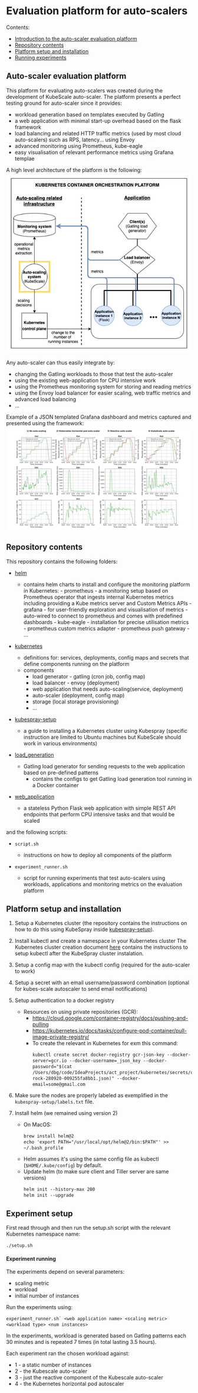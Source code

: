 Evaluation platform for auto-scalers
=====================

Contents:
- [Introduction to the auto-scaler evaluation platform](#high-level)
- [Repository contents](#contents)
- [Platform setup and installation](#setup)
- [Running experiments](#exp-setup)

Auto-scaler evaluation platform <a name="high-level"></a>
------------------

This platform for evaluating auto-scalers was created during the development of KubeScale auto-scaler.
The platform presents a perfect testing ground for auto-scaler since it provides:
- workload generation based on templates executed by Gatling
- a web application with minimal start-up overhead based on the flask framework  
- load balancing and related HTTP traffic metrics (used by most cloud auto-scalers) such as RPS, latency... using Envoy
- advanced monitoring using Prometheus, kube-eagle
- easy visualisation of relevant performance metrics using Grafana templae


A high level architecture of the platform is the following:
![High level architecture](img/Architecture-High-level.png)


Any auto-scaler can thus easily integrate by:
- changing the Gatling workloads to those that test the auto-scaler
- using the existing web-application for CPU intensive work
- using the Prometheus monitoring system for storing and reading metrics 
- using the Envoy load balancer for easier scaling, web traffic metrics and advanced load balancing
- ...

Example of a JSON templated Grafana dashboard and metrics captured and presented using the framework: 
![GRafna](img/Example-Grafana-Dashboard.jpg)

Repository contents <a name="contents"></a>
------------------

This repository contains the following folders:
- [helm](helm)
  - contains helm charts to install and configure the monitoring platform in Kubernetes:
        - prometheus - a monitoring setup based on Prometheus operator that ingests internal Kubernetes metrics including providing a Kube metrics server and Custom Metrics APIs
        - grafana -  for user-friendly exploration and visualisation of metrics
            - auto-wired to connect to prometheus and comes with predefined dashboards
        - kube-eagle - installation for precise utilisation metrics
        - prometheus custom metrics adapter
        - prometheus push gateway
        - ...
    
- [kubernetes](kubernetes)
    - definitions for: services, deployments, config maps and secrets that define components running on the platform
    - components
        - load generator - gatling (cron job, config map)
        - load balancer - envoy (deployment)
        - web application that needs auto-scaling(service, deployment)
        - auto-scaler (deployment, config map)
        - storage (local storage provisioning)
        - ...
    
- [kubespray-setup](kubespray-setup)
    - a guide to installing a Kubernetes cluster using Kubespray (specific instruction are limited to Ubuntu machines but KubeScale should work in various environments)
    
- [load_generation](load_generation)
    - Gatling load generator for sending requests to the web application based on pre-defined patterns
        - contains the configs to get Gatling load generation tool running in a Docker container 
    
- [web_application](web_application)
    - a stateless  Python Flask web application with simple REST API endpoints that perform CPU intensive tasks and that would be scaled
    
and the following scripts:

- `script.sh`
    - instructions on how to deploy all components of the platform
    
- `experiment_runner.sh`
    - script for running experiments that test auto-scalers using workloads, applications and monitoring metrics on the evaluation platform
    

Platform setup and installation <a name="setup"></a>
------------------ 

1) Setup a Kubernetes cluster (the repository contains the instructions on how to do this using KubeSpray inside [kubespray-setup](kubespray-setup)).

2) Install kubectl and create a namespace in your Kubernetes cluster
The Kubernetes cluster creation document [here](./_initial_kubespray_setup/setup_instructions.md) contains the instructions to setup kubectl after the KubeSpray cluster instalation. 

3) Setup a config map with the kubectl config (required for the auto-scaler to work)

4) Setup a secret with an email username/password combination (optional for kubes-scale autoscaler to send email notifications)

5) Setup authentication to a docker registry
    - Resources on using private repositories (GCR):
        - https://cloud.google.com/container-registry/docs/pushing-and-pulling
        - https://kubernetes.io/docs/tasks/configure-pod-container/pull-image-private-registry/
      - To create the relevant in Kubernetes for exm this command:
        ```
        kubectl create secret docker-registry gcr-json-key --docker-server=gcr.io --docker-username=_json_key --docker-password="$(cat /Users/dbg/code/IdeaProjects/act_project/kubernetes/secrets/our-rock-280920-009255fa8bb1.json)" --docker-email=some@gmail.com
        ```

6) Make sure the nodes are properly labeled as exemplified in the `kubespray-setup/labels.txt` file.

7) Install helm (we remained using version 2)
   - On MacOS:
        ```
        brew install helm@2
        echo 'export PATH="/usr/local/opt/helm@2/bin:$PATH"' >> ~/.bash_profile
        ```
   - Helm assumes it's using the same config file as kubectl (`$HOME/.kube/config`) by default.
   - Update helm (to make sure client and Tiller server are same versions)
        ```
        helm init --history-max 200
        helm init --upgrade
        ```

Experiment setup <a name="exp-setup"></a>
--------------------------------

First read through and then run the setup.sh script with the relevant Kubernetes namespace name:
```
./setup.sh
```

#### Experiment running

The experiments depend on several parameters:
- scaling metric
- workload
- initial number of instances

Run the experiments using:
```
experiment_runner.sh` <web application name> <scaling metric> <workload type> <num instances>
````

In the experiments, workload is generated based on Gatling patterns each 30 minutes and is repeated 7 times (in total lasting 3.5 hours).

Each experiment ran the chosen workload against:
- 1 - a static number of instances
- 2 - the Kubescale auto-scaler  
- 3 - just the reactive component of the Kubescale auto-scaler 
- 4 - the Kubernetes horizontal pod autoscaler
